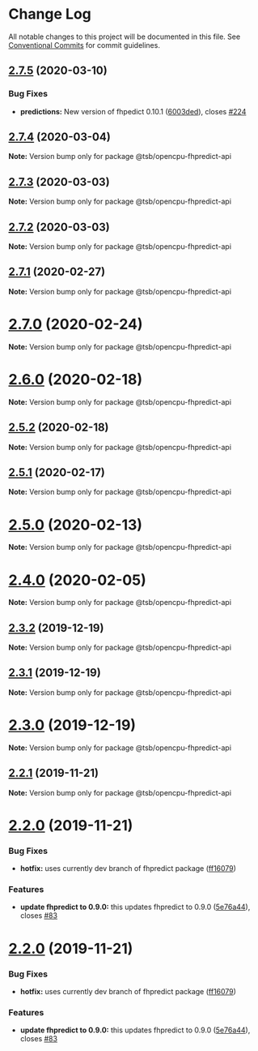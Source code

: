 # Change Log

All notable changes to this project will be documented in this file.
See [Conventional Commits](https://conventionalcommits.org) for commit guidelines.

## [2.7.5](https://github.com/technologiestiftung/flusshygiene-opencpu-fhpredict-api/compare/v2.7.4...v2.7.5) (2020-03-10)


### Bug Fixes

* **predictions:** New version of fhpedict 0.10.1 ([6003ded](https://github.com/technologiestiftung/flusshygiene-opencpu-fhpredict-api/commit/6003dedffa99e17cc35d8a05c8a6aded6324bddb)), closes [#224](https://github.com/technologiestiftung/flusshygiene-opencpu-fhpredict-api/issues/224)





## [2.7.4](https://github.com/technologiestiftung/flusshygiene-opencpu-fhpredict-api/compare/v2.7.3...v2.7.4) (2020-03-04)

**Note:** Version bump only for package @tsb/opencpu-fhpredict-api





## [2.7.3](https://github.com/technologiestiftung/flusshygiene-opencpu-fhpredict-api/compare/v2.7.1...v2.7.3) (2020-03-03)

**Note:** Version bump only for package @tsb/opencpu-fhpredict-api





## [2.7.2](https://github.com/technologiestiftung/flusshygiene-opencpu-fhpredict-api/compare/v2.7.1...v2.7.2) (2020-03-03)

**Note:** Version bump only for package @tsb/opencpu-fhpredict-api





## [2.7.1](https://github.com/technologiestiftung/flusshygiene-opencpu-fhpredict-api/compare/v2.7.0...v2.7.1) (2020-02-27)

**Note:** Version bump only for package @tsb/opencpu-fhpredict-api





# [2.7.0](https://github.com/technologiestiftung/flusshygiene-opencpu-fhpredict-api/compare/v2.6.0...v2.7.0) (2020-02-24)

**Note:** Version bump only for package @tsb/opencpu-fhpredict-api





# [2.6.0](https://github.com/technologiestiftung/flusshygiene-opencpu-fhpredict-api/compare/v2.5.2...v2.6.0) (2020-02-18)

**Note:** Version bump only for package @tsb/opencpu-fhpredict-api





## [2.5.2](https://github.com/technologiestiftung/flusshygiene-opencpu-fhpredict-api/compare/v2.5.1...v2.5.2) (2020-02-18)

**Note:** Version bump only for package @tsb/opencpu-fhpredict-api





## [2.5.1](https://github.com/technologiestiftung/flusshygiene-opencpu-fhpredict-api/compare/v2.5.0...v2.5.1) (2020-02-17)

**Note:** Version bump only for package @tsb/opencpu-fhpredict-api





# [2.5.0](https://github.com/technologiestiftung/flusshygiene-opencpu-fhpredict-api/compare/v2.4.0...v2.5.0) (2020-02-13)

**Note:** Version bump only for package @tsb/opencpu-fhpredict-api





# [2.4.0](https://github.com/technologiestiftung/flusshygiene-opencpu-fhpredict-api/compare/v2.3.2...v2.4.0) (2020-02-05)

**Note:** Version bump only for package @tsb/opencpu-fhpredict-api





## [2.3.2](https://github.com/technologiestiftung/flusshygiene-opencpu-fhpredict-api/compare/v2.3.1...v2.3.2) (2019-12-19)

**Note:** Version bump only for package @tsb/opencpu-fhpredict-api





## [2.3.1](https://github.com/technologiestiftung/flusshygiene-opencpu-fhpredict-api/compare/v2.3.0...v2.3.1) (2019-12-19)

**Note:** Version bump only for package @tsb/opencpu-fhpredict-api





# [2.3.0](https://github.com/technologiestiftung/flusshygiene-opencpu-fhpredict-api/compare/v2.2.1...v2.3.0) (2019-12-19)

**Note:** Version bump only for package @tsb/opencpu-fhpredict-api





## [2.2.1](https://github.com/technologiestiftung/flusshygiene-opencpu-fhpredict-api/compare/v2.2.0...v2.2.1) (2019-11-21)

**Note:** Version bump only for package @tsb/opencpu-fhpredict-api





# [2.2.0](https://github.com/technologiestiftung/flusshygiene-opencpu-fhpredict-api/compare/v2.1.1...v2.2.0) (2019-11-21)


### Bug Fixes

* **hotfix:** uses currently dev branch of fhpredict package ([ff16079](https://github.com/technologiestiftung/flusshygiene-opencpu-fhpredict-api/commit/ff16079faf0c0b214f9f6cc4b6ebeef1ffc14def))


### Features

* **update fhpredict to 0.9.0:** this updates fhpredict to 0.9.0 ([5e76a44](https://github.com/technologiestiftung/flusshygiene-opencpu-fhpredict-api/commit/5e76a4406a3c44cb940138017cf2b16560e1358c)), closes [#83](https://github.com/technologiestiftung/flusshygiene-opencpu-fhpredict-api/issues/83)





# [2.2.0](https://github.com/technologiestiftung/flusshygiene-opencpu-fhpredict-api/compare/v2.1.1...v2.2.0) (2019-11-21)


### Bug Fixes

* **hotfix:** uses currently dev branch of fhpredict package ([ff16079](https://github.com/technologiestiftung/flusshygiene-opencpu-fhpredict-api/commit/ff16079faf0c0b214f9f6cc4b6ebeef1ffc14def))


### Features

* **update fhpredict to 0.9.0:** this updates fhpredict to 0.9.0 ([5e76a44](https://github.com/technologiestiftung/flusshygiene-opencpu-fhpredict-api/commit/5e76a4406a3c44cb940138017cf2b16560e1358c)), closes [#83](https://github.com/technologiestiftung/flusshygiene-opencpu-fhpredict-api/issues/83)
